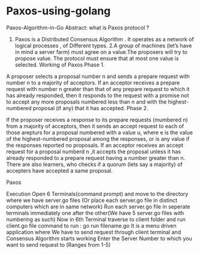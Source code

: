 # Paxos-using-golang
Paxos-Algorithm-in-Go
Abstract: what is Paxos protocol ?
1. Paxos is a Distributed Consensus Algorithm . It operates as a network of logical processes , of Different types.
2.A group of machines (let’s have in mind a server farm) must agree on a value.The proposers will try to propose value. 
  The protocol must ensure that at most one value is selected.
Working of Paxos
Phase 1.

A proposer selects a proposal number n and sends a prepare request with number n to a majority of acceptors.
If an acceptor receives a prepare request with number n greater than that of any prepare request to which it has already responded, then it responds to the request with a promise not to accept any more proposals numbered less than n and with the highest-numbered proposal (if any) that it has accepted.
Phase 2.

If the proposer receives a response to its prepare requests (mumbered n) from a majority of acceptors, then it sends an accept request to each of those arepturs for a proposal numbered with a value u, where e is the value of the highest-numbered proposal among the responses, or is any value if the responses reported no proposals.
If an acceptor receives an accept request for a proposal numberd n ,it accepts the proposal unless it has already responded to a prepare request having a number greater than n.
There are also learners, who checks if a quorum (lets say a majority) of accepters have accepted a same proposal.

Paxos

Execution
Open 6 Terminals(command prompt) and move to the directory where we have server.go files (Or place each server.go file in distinct computers which are in same network)
Run each server.go file in seperate terminals immediately one after the other(We have 5 server.go files with numbering as such)
Now in 6th Terminal traverse to client folder and run client.go file command to run : go run filename.go
It is a menu driven application where We have to send request through client terminal and Consensus Algorithm starts working
Enter the Server Number to which you want to send request to (Ranges from 1-5)
